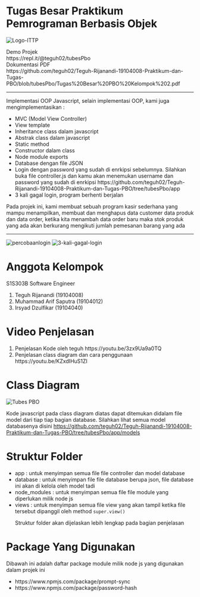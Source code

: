 # Tugas Besar Praktikum Pemrograman Berbasis Objek
![Logo-ITTP](https://user-images.githubusercontent.com/43981051/103869569-12f62000-50fd-11eb-86ef-657fdb81da3f.png)
<br>

<div>Demo Projek</div>
https://repl.it/@teguh02/tubesPbo

<div>Dokumentasi PDF</div>
https://github.com/teguh02/Teguh-Rijanandi-19104008-Praktikum-dan-Tugas-PBO/blob/tubesPbo/Tugas%20Besar%20PBO%20Kelompok%202.pdf

<hr>

Implementasi OOP Javascript, selain implementasi OOP, kami juga mengimplementasikan :

<ul>
<li>MVC (Model View Controller) </li>
<li>View template</li>
<li>Inheritance class dalam javascript</li>
<li>Abstrak class dalam javascript</li>
<li>Static method</li>
<li>Constructor dalam class</li>
<li>Node module exports</li>
<li>Database dengan file JSON</li>
<li>Login dengan password yang sudah di enrkipsi sebelumnya. Silahkan buka file controller.js dan kamu akan menemukan username dan password yang sudah di enrkipsi https://github.com/teguh02/Teguh-Rijanandi-19104008-Praktikum-dan-Tugas-PBO/tree/tubesPbo/app </li>
<li>3 kali gagal login, program berhenti berjalan</li>
</ul>

Pada projek ini, kami membuat sebuah program kasir sederhana yang mampu menampilkan, membuat dan menghapus data customer data produk dan data order, ketika kita menambah data
order baru maka stok produk yang ada akan berkurang mengikuti jumlah pemesanan barang yang ada

<hr>

![percobaanlogin](https://user-images.githubusercontent.com/43981051/103970522-0922fa00-519b-11eb-812e-124594800ee8.gif)
![3-kali-gagal-login](https://user-images.githubusercontent.com/43981051/104000879-705ba100-51d1-11eb-9ed6-31d743432320.gif)

# Anggota Kelompok 
S1S303B Software Engineer
<ol>
<li>Teguh Rijanandi          (19104008)</li>
<li>Muhammad Arif Saputra    (19104012)</li>
<li>Irsyad Dzulfikar         (19104040)</li>
</ol>

# Video Penjelasan
<ol>
 <li>Penjelasan Kode oleh teguh https://youtu.be/3zx9Ua9a0TQ</li>
 <li>Penjelasan class diagram dan cara penggunaan https://youtu.be/KZxdIHuS1ZI</li>
</ol>

# Class Diagram
![Tubes PBO](https://user-images.githubusercontent.com/43981051/103871799-18a13500-5100-11eb-97ff-57ee081db70f.jpg)

Kode javascript pada class diagram diatas dapat ditemukan didalam file model dari tiap tiap bagian database.
Silahkan lihat semua model databasenya disini
https://github.com/teguh02/Teguh-Rijanandi-19104008-Praktikum-dan-Tugas-PBO/tree/tubesPbo/app/models

# Struktur Folder
<ul>
<li>app : untuk menyimpan semua file file controller dan model database</li> 
<li>database : untuk menyimpan file file database berupa json, file database ini akan di kelola oleh model tadi</li>
<li>node_modules : untuk menyimpan semua file file module yang diperlukan milik node js</li>
<li>views : untuk menyimpan semua file view yang akan tampil ketika file tersebut dipanggil oleh method <code>super.view()</code> </li> 
 
Struktur folder akan dijelaskan lebih lengkap pada bagian penjelasan
</ul>

# Package Yang Digunakan
Dibawah ini adalah daftar package module milik node js yang digunakan dalam projek ini  
<ul>
<li>https://www.npmjs.com/package/prompt-sync</li>
<li>https://www.npmjs.com/package/password-hash</li>
</ul>
